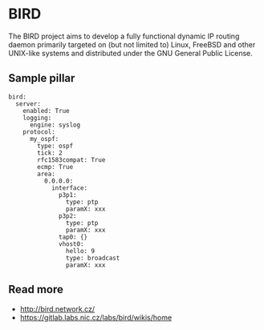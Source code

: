 # BIRD

The BIRD project aims to develop a fully functional dynamic IP routing daemon primarily targeted on (but not limited to) Linux, FreeBSD and other UNIX-like systems and distributed under the GNU General Public License. 

## Sample pillar

    bird:
      server:
        enabled: True
        logging:
          engine: syslog
        protocol:
          my_ospf:
            type: ospf
            tick: 2
            rfc1583compat: True
            ecmp: True
            area:
              0.0.0.0:
                interface:
                  p3p1:
                    type: ptp
                    paramX: xxx
                  p3p2:
                    type: ptp
                    paramX: xxx
                  tap0: {}
                  vhost0:
                    hello: 9
                    type: broadcast
                    paramX: xxx
 

## Read more

* http://bird.network.cz/
* https://gitlab.labs.nic.cz/labs/bird/wikis/home
